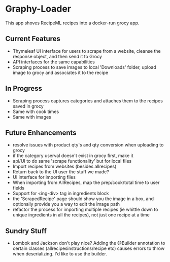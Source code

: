 # Graphy-Loader

This app shoves RecipeML recipes into a docker-run grocy app.

## Current Features

- Thymeleaf UI interface for users to scrape from a website, cleanse the response object, and then send it to Grocy
- API interfaces for the same capabilities
- Scraping process to save images to local 'Downloads' folder, upload image to grocy and associates it to the recipe

## In Progress

- Scraping process captures categories and attaches them to the recipes saved in grocy
- Same with cook times
- Same with images

## Future Enhancements

- resolve issues with product qty's and qty conversion when uploading to grocy
- if the category userval doesn't exist in grocy first, make it
- api/UI to do same 'scrape functionality' but for local files
- Import recipes from websites (besides allrecipes)
- Return back to the UI user the stuff we made?
- UI interface for importing files
- When importing from AllRecipes, map the prep/cook/total time to user fields
- Support for \<ing-div\> tag in ingredients block
- the 'ScrapedRecipe' page should show you the image in a box, and optionally provide you a way to edit the image path
- refactor the process for importing multiple recipes (ie whittle down to unique ingredients in all the recipes), not just one recipe at a time

## Sundry Stuff

- Lombok and Jackson don't play nice? Adding the @Builder annotation to certain classes (allrecipesinstructions/recipe etc) causes errors to throw when deserializing. I'd like to use the builder.
